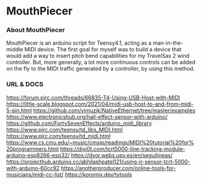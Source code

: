 # MouthPiecer

### About MouthPiecer

MouthPiecer is an arduino script for Teensy4.1, acting as a man-in-the-middle MIDI device.
The first goal for myself was to build a device that would add a way to insert pitch bend capabilities for my TravelSax 2 wind controller.
But, more generally, a lot more continuous controls can be added on the fly to the MIDI traffic generated by a controller, by using this method.

### URL & DOCS

https://forum.pjrc.com/threads/66835-T4-Using-USB-Host-with-MIDI
https://little-scale.blogspot.com/2021/04/midi-usb-host-to-and-from-midi-5-pin.html
https://github.com/vjmuzik/NativeEthernet/tree/master/examples
https://www.electronicshub.org/hall-effect-sensor-with-arduino/
https://github.com/FortySevenEffects/arduino_midi_library
https://www.pjrc.com/teensy/td_libs_MIDI.html
https://www.pjrc.com/teensy/td_midi.html
https://www.cs.cmu.edu/~music/cmsip/readings/MIDI%20tutorial%20for%20programmers.html
https://diyi0t.com/tcrt5000-line-tracking-module-arduino-esp8266-esp32/
https://dyor.webs.upv.es/en/seguilineas/
https://projecthub.arduino.cc/abhilashpatel121/using-ir-sensor-tcrt-5000-with-arduino-60cc92
https://anotherproducer.com/online-tools-for-musicians/midi-cc-list/
https://koromix.dev/tytools

